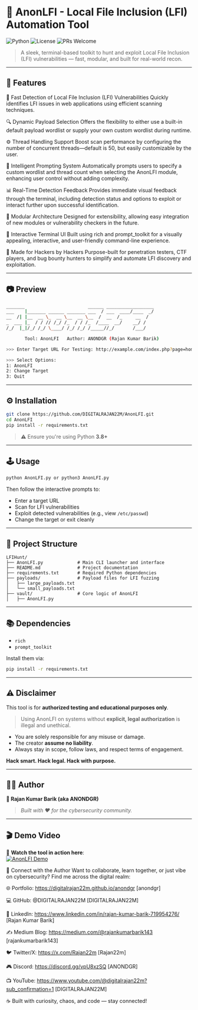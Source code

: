 # 🚀 AnonLFI - Local File Inclusion (LFI) Automation Tool

![Python](https://img.shields.io/badge/Python-3.8+-blue?logo=python)
![License](https://img.shields.io/badge/license-MIT-green)
![PRs Welcome](https://img.shields.io/badge/PRs-welcome-brightgreen.svg?style=flat-square)

> A sleek, terminal-based toolkit to hunt and exploit Local File Inclusion (LFI) vulnerabilities — fast, modular, and built for real-world recon.

---

## 📌 Features

🎯 Fast Detection of Local File Inclusion (LFI) Vulnerabilities
Quickly identifies LFI issues in web applications using efficient scanning techniques.

🔍 Dynamic Payload Selection
Offers the flexibility to either use a built-in default payload wordlist or supply your own custom wordlist during runtime.

⚙️ Thread Handling Support
Boost scan performance by configuring the number of concurrent threads—default is 50, but easily customizable by the user.

🧠 Intelligent Prompting System
Automatically prompts users to specify a custom wordlist and thread count when selecting the AnonLFI module, enhancing user control without adding complexity.

📊 Real-Time Detection Feedback
Provides immediate visual feedback through the terminal, including detection status and options to exploit or interact further upon successful identification.

🧠 Modular Architecture
Designed for extensibility, allowing easy integration of new modules or vulnerability checkers in the future.

🎨 Interactive Terminal UI
Built using rich and prompt_toolkit for a visually appealing, interactive, and user-friendly command-line experience.

🤖 Made for Hackers by Hackers
Purpose-built for penetration testers, CTF players, and bug bounty hunters to simplify and automate LFI discovery and exploitation.


---

## 📷 Preview

```bash
_______                        ______ __________________
___    |_______ ______ _______ ___  / ___  ____/____  _/
__  /| |__  __ \_  __ \__  __ \__  /  __  /_     __  /  
_  ___ |_  / / // /_/ /_  / / /_  /____  __/    __/ /   
/_/  |_|/_/ /_/ \____/ /_/ /_/ /_____//_/       /___/   

       Tool: AnonLFI   Author: ANONDGR (Rajan Kumar Barik)

>>> Enter Target URL For Testing: http://example.com/index.php?page=home

>>> Select Options:
1: AnonLFI
2: Change Target
3: Quit
```

---

## ⚙️ Installation

```bash
git clone https://github.com/DIGITALRAJAN22M/AnonLFI.git
cd AnonLFI
pip install -r requirements.txt
```

> ⚠️ Ensure you're using Python **3.8+**

---

## 🕹️ Usage

```bash
python AnonLFI.py or python3 AnonLFI.py
```

Then follow the interactive prompts to:

- Enter a target URL
- Scan for LFI vulnerabilities
- Exploit detected vulnerabilities (e.g., view `/etc/passwd`)
- Change the target or exit cleanly

---

## 📁 Project Structure

```
LFIHunt/
├── AnonLFI.py             # Main CLI launcher and interface
├── README.md              # Project documentation
├── requirements.txt       # Required Python dependencies
├── payloads/              # Payload files for LFI fuzzing
│   ├── large_payloads.txt
│   └── small_payloads.txt
├── vault/                 # Core logic of AnonLFI
│   ├── AnonLFI.py   
```

---

## 📚 Dependencies

- `rich`
- `prompt_toolkit`

Install them via:

```bash
pip install -r requirements.txt
```

---

## ⚠️ Disclaimer

This tool is for **authorized testing and educational purposes only**.

> Using AnonLFI on systems without **explicit, legal authorization** is illegal and unethical.

- You are solely responsible for any misuse or damage.
- The creator **assume no liability**.
- Always stay in scope, follow laws, and respect terms of engagement.

**Hack smart. Hack legal. Hack with purpose.**

---

## 👨‍💻 Author

**🔐 Rajan Kumar Barik (aka ANONDGR)**  
> *Built with ❤️ for the cybersecurity community.*

---
## 🎬 Demo Video  
🎥 **Watch the tool in action here**:  
[![AnonLFI Demo](https://img.youtube.com/vi/oQpljfH4okY/0.jpg)](https://www.youtube.com/watch?v=oQpljfH4okY)



🔗 Connect with the Author
Want to collaborate, learn together, or just vibe on cybersecurity?
Find me across the digital realm:

🌐 Portfolio: https://digitalrajan22m.github.io/anondgr [anondgr]

💻 GitHub: @DIGITALRAJAN22M [DIGITALRAJAN22M]

🔗 LinkedIn: https://www.linkedin.com/in/rajan-kumar-barik-719954276/ [Rajan Kumar Barik]

✍️ Medium Blog: https://medium.com/@rajankumarbarik143 [rajankumarbarik143]

🐦 Twitter/X: https://x.com/Rajan22m [Rajan22m]

🎮 Discord: https://discord.gg/vpU8xzSQ [ANONDGR]

📺 YouTube: https://www.youtube.com/@digitalrajan22m?sub_confirmation=1  [DIGITALRAJAN22M]

☕ Built with curiosity, chaos, and code — stay connected!


